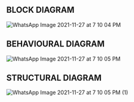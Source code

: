 ## BLOCK DIAGRAM

![WhatsApp Image 2021-11-27 at 7 10 04 PM](https://user-images.githubusercontent.com/94118694/143685072-c55e7d77-4f03-4208-bfa2-55423d5cf443.jpeg)

## BEHAVIOURAL DIAGRAM

![WhatsApp Image 2021-11-27 at 7 10 05 PM](https://user-images.githubusercontent.com/94118694/143685121-d200e68a-30c3-4f9f-8fac-34a8a54bb497.jpeg)

## STRUCTURAL DIAGRAM

![WhatsApp Image 2021-11-27 at 7 10 05 PM (1)](https://user-images.githubusercontent.com/94118694/143685126-90f3439a-a8f1-44bd-8930-aba82f8a0e36.jpeg)


